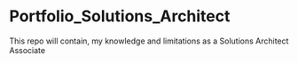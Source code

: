 # Portfolio_Solutions_Architect
This repo will contain, my knowledge and limitations as a Solutions Architect Associate
